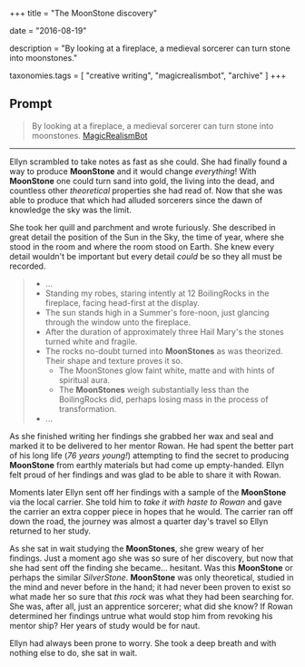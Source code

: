 +++
title = "The MoonStone discovery"

date = "2016-08-19"

description = "By looking at a fireplace, a medieval sorcerer can turn stone into moonstones."

taxonomies.tags = [
    "creative writing", "magicrealismbot", "archive"
]
+++

## Prompt

> By looking at a fireplace, a medieval sorcerer can turn stone into
> moonstones.
> [MagicRealismBot](https://twitter.com/MagicRealismBot/status/766606956295356420)

------------------------------------------------------------------------

Ellyn scrambled to take notes as fast as she could.
She had finally found a way to produce **MoonStone** and it would change *everything*!
With **MoonStone** one could turn sand into gold, the living into the dead, and countless other *theoretical* properties she had read of.
Now that she was able to produce that which had alluded sorcerers since the dawn of knowledge the sky was the limit.

She took her quill and parchment and wrote furiously.
She described in great detail the position of the Sun in the Sky, the time of year, where she stood in the room and where the room stood on Earth.
She knew every detail wouldn't be important but every detail *could* be so they all must be recorded.

> - ...
> - Standing my robes, staring intently at 12 BoilingRocks in the fireplace, facing head-first at the display.
> - The sun stands high in a Summer's fore-noon, just glancing through the window unto the fireplace.
> - After the duration of approximately three Hail Mary's the stones turned white and fragile.
> - The rocks no-doubt turned into **MoonStones** as was theorized.
>   Their shape and texture proves it so.
>   - The MoonStones glow faint white, matte and with hints of spiritual aura.
>   - The **MoonStones** weigh substantially less than the BoilingRocks did, perhaps losing mass in the process of transformation.
> - ...

As she finished writing her findings she grabbed her wax and seal and marked it to be delivered to her mentor Rowan.
He had spent the better part of his long life (*76 years young!*) attempting to find the secret to producing **MoonStone** from earthly materials but had come up empty-handed.
Ellyn felt proud of her findings and was glad to be able to share it with Rowan.

Moments later Ellyn sent off her findings with a sample of the **MoonStone** via the local carrier.
She told him to *take it with haste to Rowan* and gave the carrier an extra copper piece in hopes that he would.
The carrier ran off down the road, the journey was almost a quarter day's travel so Ellyn returned to her study.

As she sat in wait studying the **MoonStones**, she grew weary of her findings.
Just a moment ago she was so sure of her discovery, but now that she had sent off the finding she became... hesitant.
Was this **MoonStone** or perhaps the similar *SilverStone*.
**MoonStone** was only theoretical, studied in the mind and never before in the hand; it had never been proven to exist so what made her so sure that *this rock* was what they had been searching for.
She was, after all, just an apprentice sorcerer; what did she know?
If Rowan determined her findings untrue what would stop him from revoking his mentor ship?
Her years of study would be for naut.

Ellyn had always been prone to worry.
She took a deep breath and with nothing else to do, she sat in wait.
